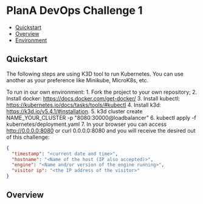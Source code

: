 # PlanA DevOps Challenge 1


* [Quickstart](#quickstart)
* [Overview](#overview)
* [Environment](#environment)

## Quickstart 

The following steps are using K3D tool to run Kubernetes. You can use another as your preference like Minikube, MicroK8s, etc.

To run in our own environment:
                1. Fork the project to your own repository;
                2. Install docker: https://docs.docker.com/get-docker/
                3. Install kubectl: https://kubernetes.io/docs/tasks/tools/#kubectl
                4. Install k3d: https://k3d.io/v5.4.1/#installation.
                5. k3d cluster create NAME_YOUR_CLUSTER -p "8080:30000@loadbalancer"
                6. kubectl apply -f kubernetes/deployment.yaml
                7. In your browser you can access http://0.0.0.0:8080 or curl 0.0.0.0:8080 and you will receive the desired out of this challenge:

```json
{
  "timestamp": "<current date and time>",
  "hostname": "<Name of the host (IP also accepted)>",
  "engine": "<Name and/or version of the engine running>",
  "visitor ip": "<the IP address of the visitor>"
}
```
    
    
## Overview

